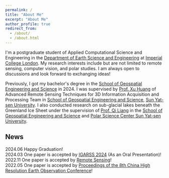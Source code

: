 ```yaml
---
permalink: /
title: "About Me"
excerpt: "About Me"
author_profile: true
redirect_from: 
  - /about/
  - /about.html
---
```


I'm a postgraduate student of Applied Computational Science and Engineering in the [Department of Earth Science and Engineering](https://www.imperial.ac.uk/earth-science/) at [Imperial College London](https://www.imperial.ac.uk/). My research interests include but are not limited to remote sensing, computer vision, and polar studies. I am always open to discussions and look forward to exchanging ideas!  

Previously, I got my bachelor's degree in the [School of Geospatial Engineering and Science](https://sges.sysu.edu.cn/) in 2024. I was supervised by [Prof. Xu Huang](https://sges.sysu.edu.cn/teacher/603) of Advanced Remote Sensing Techniques for 3D Information Acquisition and Processing Team in [School of Geospatial Engineering and Science](https://sges.sysu.edu.cn/), [Sun Yat-sen University](https://www.sysu.edu.cn/). I also conducted research on sub-glacial lakes beneath the Greenland Ice Sheet under the supervision of [Prof. Qi Liang](https://sges.sysu.edu.cn/teacher/605) in the [School of Geospatial Engineering and Science](https://sges.sysu.edu.cn/) and [Polar Science Center Sun Yat-sen University](https://psc.sysu.edu.cn/).

News
------
2024.06 Happy Graduation!  
2024.03 One paper is accepted by [IGARSS 2024](https://2024.ieeeigarss.org/index.php) (As an Oral Presentation)!  
2022.11 One paper is accepted by [Remote Sensing](https://www.mdpi.com/journal/remotesensing)!  
2022.05 One paper is accepted by [Proceedings of the 8th China High Resolution Earth Observation Conference](https://chn.oversea.cnki.net/KNavi/DPaperDetail?pcode=CIPD&lwjcode=KTXX202205001&hycode=KTXX202205001)!  
